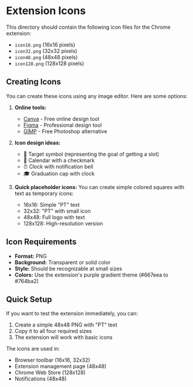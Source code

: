 # Extension Icons

This directory should contain the following icon files for the Chrome extension:

- `icon16.png` (16x16 pixels)
- `icon32.png` (32x32 pixels)
- `icon48.png` (48x48 pixels)
- `icon128.png` (128x128 pixels)

## Creating Icons

You can create these icons using any image editor. Here are some options:

1. **Online tools:**

   - [Canva](https://canva.com) - Free online design tool
   - [Figma](https://figma.com) - Professional design tool
   - [GIMP](https://gimp.org) - Free Photoshop alternative

2. **Icon design ideas:**

   - 🎯 Target symbol (representing the goal of getting a slot)
   - 📅 Calendar with a checkmark
   - ⏰ Clock with notification bell
   - 🎓 Graduation cap with clock

3. **Quick placeholder icons:**
   You can create simple colored squares with text as temporary icons:
   - 16x16: Simple "PT" text
   - 32x32: "PT" with small icon
   - 48x48: Full logo with text
   - 128x128: High-resolution version

## Icon Requirements

- **Format:** PNG
- **Background:** Transparent or solid color
- **Style:** Should be recognizable at small sizes
- **Colors:** Use the extension's purple gradient theme (#667eea to #764ba2)

## Quick Setup

If you want to test the extension immediately, you can:

1. Create a simple 48x48 PNG with "PT" text
2. Copy it to all four required sizes
3. The extension will work with basic icons

The icons are used in:

- Browser toolbar (16x16, 32x32)
- Extension management page (48x48)
- Chrome Web Store (128x128)
- Notifications (48x48)
